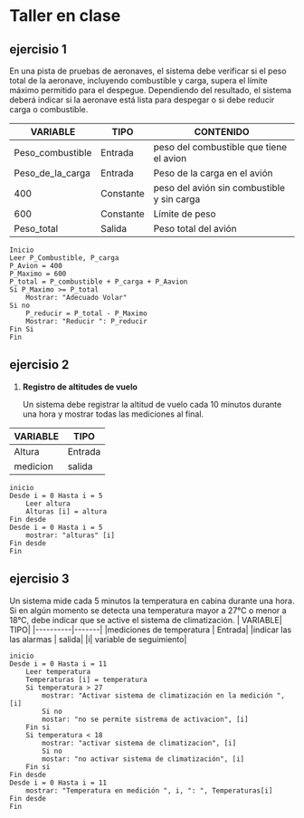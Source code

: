 # Taller en clase

## ejercisio 1
En una pista de pruebas de aeronaves, el sistema debe verificar si el peso total de la aeronave, incluyendo combustible y carga, supera el límite máximo permitido para el despegue. Dependiendo del resultado, el sistema deberá indicar si la aeronave está lista para despegar o si debe reducir carga o combustible.

| VARIABLE| TIPO| CONTENIDO|
|----------|-------|---------|
|Peso_combustible| Entrada| peso del combustible que tiene el avion|
|Peso_de_la_carga| Entrada| Peso de la carga en el avión|
|400 | Constante| peso del avión sin combustible y sin carga|
|600 | Constante| Límite de peso|
|Peso_total| Salida| Peso total del avión| 
```
Inicio
Leer P_Combustible, P_carga
P_Avion = 400
P_Maximo = 600
P_total = P_combustible + P_carga + P_Aavion
Si P_Maximo >= P_total
    Mostrar: "Adecuado Volar"
Si no 
    P_reducir = P_total - P_Maximo
    Mostrar: "Reducir ": P_reducir
Fin Si
Fin 
```
## ejercisio 2

1. **Registro de altitudes de vuelo**
    
    Un sistema debe registrar la altitud de vuelo cada 10 minutos durante una hora y mostrar todas las mediciones al final.

| VARIABLE| TIPO| 
|----------|-------|
|Altura| Entrada|
|medicion| salida|
```
inicio
Desde i = 0 Hasta i = 5
    Leer altura
    Alturas [i] = altura
Fin desde
Desde i = 0 Hasta i = 5
    mostrar: "alturas" [i]
Fin desde
Fin
``` 

## ejercisio 3
Un sistema mide cada 5 minutos la temperatura en cabina durante una hora. Si en algún momento se detecta una temperatura mayor a 27°C o menor a 18°C, debe indicar que se active el sistema de climatización.
| VARIABLE| TIPO| 
|----------|-------|
|mediciones de temperatura | Entrada|
|indicar las las alarmas | salida|
|i| variable de seguimiento|
```
inicio
Desde i = 0 Hasta i = 11
    Leer temperatura
    Temperaturas [i] = temperatura
    Si temperatura > 27 
        mostrar: "Activar sistema de climatización en la medición ", [i]
        Si no
        mostar: "no se permite sistrema de activacion", [i]
    Fin si
    Si temperatura < 18
        mostrar: "activar sistema de climatizacion", [i]
        Si no
        mostar: "no activar sistema de climatización", [i]
    Fin si 
Fin desde
Desde i = 0 Hasta i = 11
    mostrar: "Temperatura en medición ", i, ": ", Temperaturas[i]
Fin desde
Fin
```
 




